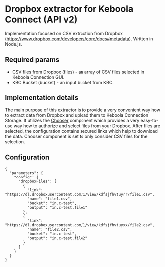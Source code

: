 # Dropbox extractor for Keboola Connect (API v2)

Implementation focused on CSV extraction from Dropbox (https://www.dropbox.com/developers/core/docs#metadata). Written in Node.js.

## Required params

* CSV files from Dropbox (files) - an array of CSV files selected in Keboola Connection GUI.
* KBC Bucket (bucket) - an input bucket from KBC.

## Implementation details

The main purpose of this extractor is to provide a very convenient way how to extract data from Dropbox and upload them to Keboola Connection Storage.
It utilizes the [Chooser](https://www.dropbox.com/developers/chooser) component which provides a very easy-to-use way how to authorize and select files from your Dropbox.
After files are selected, the configuration contains secured links which help to download the data.
Chooser component is set to only consider CSV files for the selection.

## Configuration

    {
      "parameters": {
        "config": {
          "dropboxFiles": [
            {
              "link": "https://dl.dropboxusercontent.com/1/view/kdfsjfhvtuyrr/file1.csv",
              "name": "file1.csv",
              "bucket": "in.c-test",
              "output": "in.c-test.file1"
            },
            {
              "link": "https://dl.dropboxusercontent.com/1/view/kdfsjfhvtuyxx/file2.csv",
              "name": "file2.csv",
              "bucket": "in.c-test",
              "output": "in.c-test.file2"
            }
          ]
        }
      }
    }
